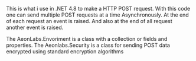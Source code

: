 This is what i use in .NET 4.8 to make a HTTP POST request.
With this code one can send multiple POST requests at a time Asynchronously. 
At the end of each request an event is raised. And also at the end of all request another event is raised.

The AeonLabs.Envoriment is a class with a collection or fields and properties.
The Aeonlabs.Security is a class for sending POST data encrypted using standard encryption algorithms
